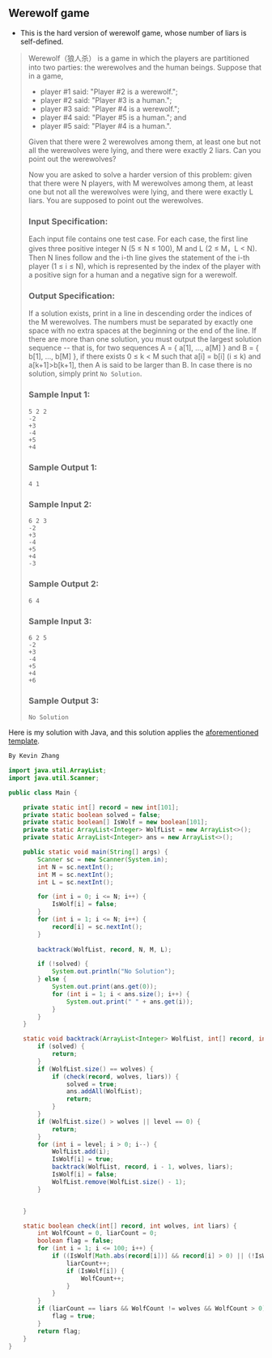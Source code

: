 ## Werewolf game

* This is the hard version of werewolf game, whose number of liars is self-defined.

>Werewolf（狼人杀） is a game in which the players are partitioned into two parties: the werewolves and the human beings. Suppose that in a game,
>
>- player #1 said: "Player #2 is a werewolf.";
>- player #2 said: "Player #3 is a human.";
>- player #3 said: "Player #4 is a werewolf.";
>- player #4 said: "Player #5 is a human."; and
>- player #5 said: "Player #4 is a human.".
>
>Given that there were 2 werewolves among them, at least one but not all the werewolves were lying, and there were exactly 2 liars. Can you point out the werewolves?
>
>Now you are asked to solve a harder version of this problem: given that there were N players, with M werewolves among them, at least one but not all the werewolves were lying, and there were exactly L liars. You are supposed to point out the werewolves.
>
>### Input Specification:
>
>Each input file contains one test case. For each case, the first line gives three positive integer N (5 ≤ N ≤ 100), M and L (2 ≤ M，L < N). Then N lines follow and the i-th line gives the statement of the i-th player (1 ≤ i ≤ N), which is represented by the index of the player with a positive sign for a human and a negative sign for a werewolf.
>
>### Output Specification:
>
>If a solution exists, print in a line in descending order the indices of the M werewolves. The numbers must be separated by exactly one space with no extra spaces at the beginning or the end of the line. If there are more than one solution, you must output the largest solution sequence -- that is, for two sequences A = { a[1], ..., a[M] } and B = { b[1], ..., b[M] }, if there exists 0 ≤ k < M such that a[i] = b[i] (i ≤ k) and a[k+1]>b[k+1], then A is said to be larger than B. In case there is no solution, simply print `No Solution`.
>
>### Sample Input 1:
>
>```in
>5 2 2
>-2
>+3
>-4
>+5
>+4    
>```
>
>### Sample Output 1:
>
>```out
>4 1    
>```
>
>### Sample Input 2:
>
>```in
>6 2 3
>-2
>+3
>-4
>+5
>+4
>-3    
>```
>
>### Sample Output 2:
>
>```out
>6 4    
>```
>
>### Sample Input 3:
>
>```in
>6 2 5
>-2
>+3
>-4
>+5
>+4
>+6          
>```
>
>### Sample Output 3:
>
>```out
>No Solution
>```



Here is my solution with Java, and this solution applies the [aforementioned template](https://github.com/Kevin-Zh-CS/LeetCode_Solutions/blob/master/Backtracking/Backtracking%20algorithm%20summary.md).

```java
By Kevin Zhang

import java.util.ArrayList;
import java.util.Scanner;

public class Main {

    private static int[] record = new int[101];
    private static boolean solved = false;
    private static boolean[] IsWolf = new boolean[101];
    private static ArrayList<Integer> WolfList = new ArrayList<>();
    private static ArrayList<Integer> ans = new ArrayList<>();

    public static void main(String[] args) {
        Scanner sc = new Scanner(System.in);
        int N = sc.nextInt();
        int M = sc.nextInt();
        int L = sc.nextInt();

        for (int i = 0; i <= N; i++) {
            IsWolf[i] = false;
        }
        for (int i = 1; i <= N; i++) {
            record[i] = sc.nextInt();
        }
        
        backtrack(WolfList, record, N, M, L);

        if (!solved) {
            System.out.println("No Solution");
        } else {
            System.out.print(ans.get(0));
            for (int i = 1; i < ans.size(); i++) {
                System.out.print(" " + ans.get(i));
            }
        }
    }

    static void backtrack(ArrayList<Integer> WolfList, int[] record, int level, int wolves, int liars) {
        if (solved) {
            return;
        }
        if (WolfList.size() == wolves) {
            if (check(record, wolves, liars)) {
                solved = true;
                ans.addAll(WolfList);
                return;
            }
        }
        if (WolfList.size() > wolves || level == 0) {
            return;
        }
        for (int i = level; i > 0; i--) {
            WolfList.add(i);
            IsWolf[i] = true;
            backtrack(WolfList, record, i - 1, wolves, liars);
            IsWolf[i] = false;
            WolfList.remove(WolfList.size() - 1);
        }


    }

    static boolean check(int[] record, int wolves, int liars) {
        int WolfCount = 0, liarCount = 0;
        boolean flag = false;
        for (int i = 1; i <= 100; i++) {
            if ((IsWolf[Math.abs(record[i])] && record[i] > 0) || (!IsWolf[Math.abs(record[i])] && record[i] < 0)) {
                liarCount++;
                if (IsWolf[i]) {
                    WolfCount++;
                }
            }
        }
        if (liarCount == liars && WolfCount != wolves && WolfCount > 0) {
            flag = true;
        }
        return flag;
    }
}
```
